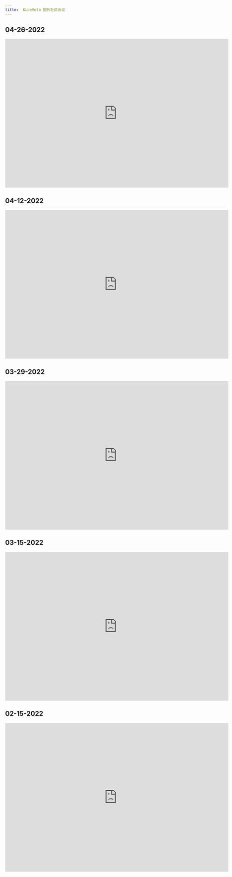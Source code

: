 ```yaml
---
title:  KubeVela 国外社区会议
---
```


## 04-26-2022

<iframe width="720" height="480" src="https://www.youtube.com/embed/jRlN0XYQuX8" title="YouTube video player" frameborder="0" allow="accelerometer; autoplay; clipboard-write; encrypted-media; gyroscope; picture-in-picture" allowfullscreen></iframe>

## 04-12-2022

<iframe width="720" height="480" src="https://www.youtube.com/embed/gfg_MNKRUJs" title="YouTube video player" frameborder="0" allow="accelerometer; autoplay; clipboard-write; encrypted-media; gyroscope; picture-in-picture" allowfullscreen></iframe>

## 03-29-2022

<iframe width="720" height="480" src="https://www.youtube.com/embed/1UwI37_KGt0" title="YouTube video player" frameborder="0" allow="accelerometer; autoplay; clipboard-write; encrypted-media; gyroscope; picture-in-picture" allowfullscreen></iframe>

## 03-15-2022

<iframe width="720" height="480" src="https://www.youtube.com/embed/ymBQkMIFQnA" title="YouTube video player" frameborder="0" allow="accelerometer; autoplay; clipboard-write; encrypted-media; gyroscope; picture-in-picture" allowfullscreen></iframe>

## 02-15-2022

<iframe width="720" height="480" src="https://www.youtube.com/embed/aERfdRySFYc" title="YouTube video player" frameborder="0" allow="accelerometer; autoplay; clipboard-write; encrypted-media; gyroscope; picture-in-picture" allowfullscreen></iframe>
